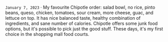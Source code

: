 `January 7, 2023` · My favourite Chipotle order: salad bowl, no rice, pinto beans, queso, chicken, tomatoes, sour cream, more cheese, guac, and lettuce on top.
It has nice balanced taste, healthy combination of ingredients, and sane number of calories.
Chipotle offers some junk food options, but it's possible to pick just the good stuff.
These days, it's my first choice in the shopping mall food courts.

